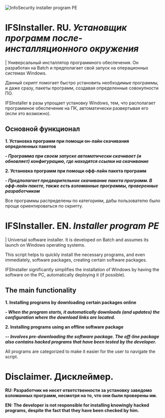 ![InfoSecurity installer program PE](https://github.com/user-attachments/assets/b60c8934-5fca-418f-93b2-f79098963b05)

# IFSInstaller. RU. ***Установщик программ после-инсталляционного окружения***
| Универсальный инсталлятор программного обеспечения. Он разработан на Batch и предполагает свой запуск на операционных системах Windows.

Данный скрипт помогает быстро установить необходимые программы, и даже сразу, пакеты программ, создавая определенные совокупности ПО.

IFSInstaller в разы упрощает установку Windows, тем, что располагает программное обеспечение на ПК, автоматически развертывая его (если это возможно).

## Основной функционал
**1. Установка программ при помощи он-лайн скачивания определенных пакетов**

  ***- Программа при своем запуске автоматически скачивает (и обновляет) конфигурацию, где находятся ссылки на скачивание***

**2. Установка программ при помощи офф-лайн пакета программ**

***- Предполагает предварительное скачивание пакета программ. В офф-лайн пакете, также есть взломанные программы, проверенные разработчиком***

Все программы распределены по категориям, дабы пользователю было проще ориентироваться по скрипту.


# IFSInstaller. EN. ***Installer program PE***
| Universal software installer. It is developed on Batch and assumes its launch on Windows operating systems.

This script helps to quickly install the necessary programs, and even immediately, software packages, creating certain software packages.

IFSInstaller significantly simplifies the installation of Windows by having the software on the PC, automatically deploying it (if possible).

## The main functionality
**1. Installing programs by downloading certain packages online**

***- When the program starts, it automatically downloads (and updates) the configuration where the download links are located.***

**2. Installing programs using an offline software package**

***-- Involves pre-downloading the software package. The off-line package also contains hacked programs that have been tested by the developer.***

All programs are categorized to make it easier for the user to navigate the script.

# Disclaimer. Дисклеймер.
**RU: Разработчик не несет ответственности за установку заведомо взломанных программ, несмотря на то, что они были проверены им.**

**EN: The developer is not responsible for installing knowingly hacked programs, despite the fact that they have been checked by him.**
